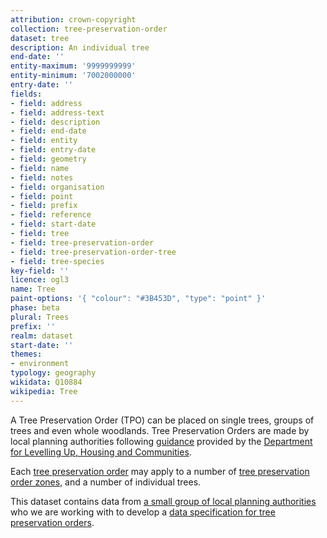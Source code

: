 ```yaml
---
attribution: crown-copyright
collection: tree-preservation-order
dataset: tree
description: An individual tree
end-date: ''
entity-maximum: '9999999999'
entity-minimum: '7002000000'
entry-date: ''
fields:
- field: address
- field: address-text
- field: description
- field: end-date
- field: entity
- field: entry-date
- field: geometry
- field: name
- field: notes
- field: organisation
- field: point
- field: prefix
- field: reference
- field: start-date
- field: tree
- field: tree-preservation-order
- field: tree-preservation-order-tree
- field: tree-species
key-field: ''
licence: ogl3
name: Tree
paint-options: '{ "colour": "#3B453D", "type": "point" }'
phase: beta
plural: Trees
prefix: ''
realm: dataset
start-date: ''
themes:
- environment
typology: geography
wikidata: Q10884
wikipedia: Tree
---
```


A Tree Preservation Order (TPO) can be placed on single trees, groups of trees and even whole woodlands. Tree Preservation Orders are made by local planning authorities following [guidance](https://www.gov.uk/guidance/tree-preservation-orders-and-trees-in-conservation-areas) provided by the [Department for Levelling Up, Housing and Communities](https://www.gov.uk/government/organisations/department-for-levelling-up-housing-and-communities).

Each [tree preservation order](/dataset/tree-preservation-order) may apply to a number of [tree preservation order zones](/dataset/tree-preservation-order-zone), and a number of individual trees.

This dataset contains data from [a small group of local planning authorities](/about/) who we are working with to develop a [data specification for tree preservation orders](https://www.digital-land.info/guidance/specifications/tree-preservation-order).
